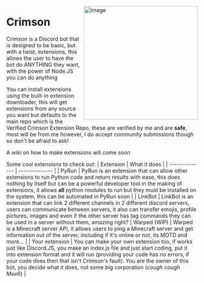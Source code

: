 </p>
<img align="right" width="300" alt="image" src="https://cdn.discordapp.com/attachments/957344047494725672/1099675663172108331/crimsonLogoHiRes.png">
</p>

# Crimson

Crimson is a Discord bot that is designed to be basic, but with a twist, extensions, this allows the user to have the bot do ANYTHING they want, with the power of Node.JS you can do anything

You can install extensions using the built-in extension downloader, this will get extensions from any source you want but defaults to the main repo which is the Verified Crimson Extension Repo, these are verified by me and are **safe**, most will be from me however, I do accept community submissions though so don't be afraid to ask!

A wiki on how to make extensions will come soon

Some cool extensions to check out:
| Extension      | What it does   |
| -------------- | -------------- |
| PyRun          | PyRun is an extension that can allow other extensions to run Python code and return results with ease, this does nothing by itself but can be a powerful developer tool in the making of extensions, it allows **all** python modules to run but they must be installed on the system, this can be automated in PyRun soon |
| LinkBot        | LinkBot is an extension that can link 2 different channels in 2 different discord servers, users can communicate between servers, it also can transfer emojis, profile pictures, images and even if the other server has tag commands they can be used in a server without them, amazing right?
| Warped (WIP)   | Warped is a Minecraft server API, it allows users to ping a Minecraft server and get information out of the server, including if it's online or not, its MOTD and more... |
| Your extension | You can make your own extension too, if works just like Discord.JS, you make an index.js file and just start coding, put it into extension format and it will run (providing your code has no errors, if your code does then that isn't Crimson's fault). You are the owner of this bot, you decide what it does, not some big corporation (*cough cough Mee6*) |
